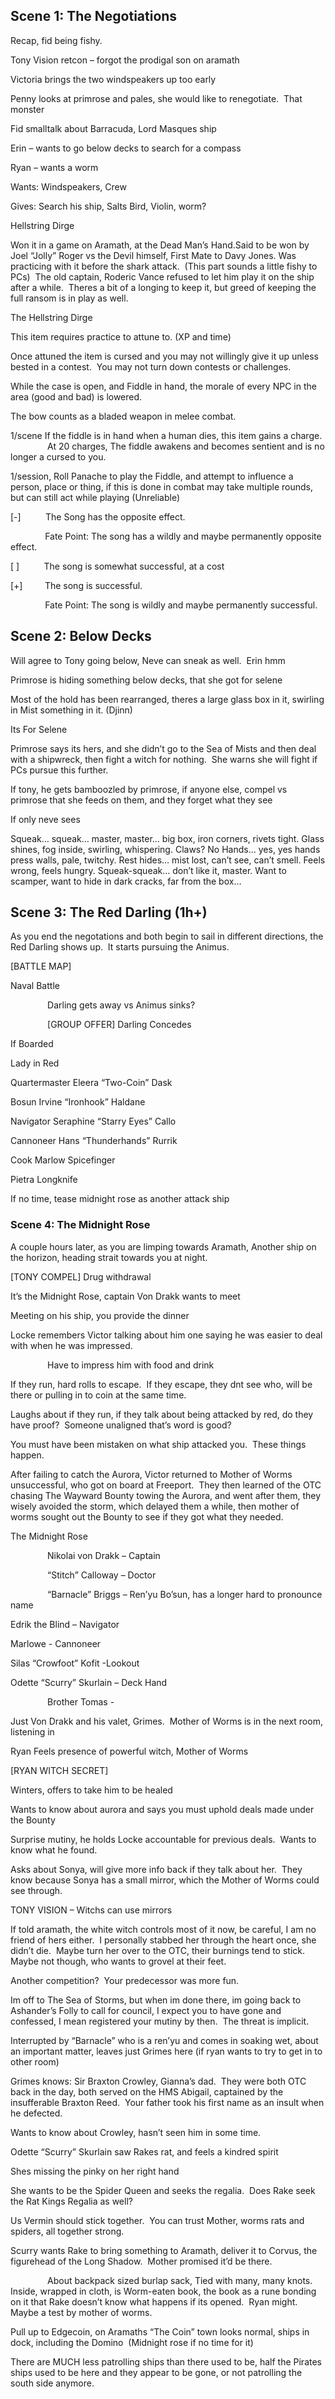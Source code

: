 ## Scene 1: The Negotiations

Recap, fid being fishy.

Tony Vision retcon – forgot the prodigal son on aramath

Victoria brings the two windspeakers up too early

Penny looks at primrose and pales, she would like to renegotiate.  That monster

Fid smalltalk about Barracuda, Lord Masques ship

Erin – wants to go below decks to search for a compass

Ryan – wants a worm

Wants: Windspeakers, Crew

Gives: Search his ship, Salts Bird, Violin, worm?

Hellstring Dirge

Won it in a game on Aramath, at the Dead Man’s Hand.Said to be won by Joel “Jolly” Roger vs the Devil himself, First Mate to Davy Jones. Was practicing with it before the shark attack.  (This part sounds a little fishy to PCs)  The old captain, Roderic Vance refused to let him play it on the ship after a while.  Theres a bit of a longing to keep it, but greed of keeping the full ransom is in play as well.

The Hellstring Dirge

This item requires practice to attune to. (XP and time)

Once attuned the item is cursed and you may not willingly give it up unless bested in a contest.  You may not turn down contests or challenges.

While the case is open, and Fiddle in hand, the morale of every NPC in the area (good and bad) is lowered.

The bow counts as a bladed weapon in melee combat.

1/scene If the fiddle is in hand when a human dies, this item gains a charge.                 At 20 charges, The fiddle awakens and becomes sentient and is no longer a cursed to you.

1/session, Roll Panache to play the Fiddle, and attempt to influence a person, place or thing, if this is done in combat may take multiple rounds, but can still act while playing (Unreliable)

[-]          The Song has the opposite effect.

              Fate Point: The song has a wildly and maybe permanently opposite effect.

[ ]          The song is somewhat successful, at a cost

[+]         The song is successful.

              Fate Point: The song is wildly and maybe permanently successful.

## Scene 2: Below Decks

Will agree to Tony going below, Neve can sneak as well.  Erin hmm

Primrose is hiding something below decks, that she got for selene

Most of the hold has been rearranged, theres a large glass box in it, swirling in Mist something in it. (Djinn)

Its For Selene

Primrose says its hers, and she didn’t go to the Sea of Mists and then deal with a shipwreck, then fight a witch for nothing.  She warns she will fight if PCs pursue this further.

If tony, he gets bamboozled by primrose, if anyone else, compel vs primrose that she feeds on them, and they forget what they see

If only neve sees

Squeak… squeak… master, master… big box, iron corners, rivets tight. Glass shines, fog inside, swirling, whispering. Claws? No Hands… yes, yes hands press walls, pale, twitchy. Rest hides… mist lost, can’t see, can’t smell. Feels wrong, feels hungry. Squeak-squeak… don’t like it, master. Want to scamper, want to hide in dark cracks, far from the box…

## Scene 3: The Red Darling (1h+)

As you end the negotations and both begin to sail in different directions, the Red Darling shows up.  It starts pursuing the Animus.

[BATTLE MAP]

Naval Battle

               Darling gets away vs Animus sinks?

               [GROUP OFFER] Darling Concedes

If Boarded

Lady in Red

Quartermaster Eleera “Two-Coin” Dask

Bosun Irvine “Ironhook” Haldane

Navigator Seraphine “Starry Eyes” Callo

Cannoneer Hans “Thunderhands” Rurrik

Cook Marlow Spicefinger

Pietra Longknife

If no time, tease midnight rose as another attack ship

### Scene 4: The Midnight Rose

A couple hours later, as you are limping towards Aramath, Another ship on the horizon, heading strait towards you at night.

[TONY COMPEL] Drug withdrawal

It’s the Midnight Rose, captain Von Drakk wants to meet

Meeting on his ship, you provide the dinner

Locke remembers Victor talking about him one saying he was easier to deal with when he was impressed.

               Have to impress him with food and drink

If they run, hard rolls to escape.  If they escape, they dnt see who, will be there or pulling in to coin at the same time.

Laughs about if they run, if they talk about being attacked by red, do they have proof?  Someone unaligned that’s word is good?

You must have been mistaken on what ship attacked you.  These things happen.

After failing to catch the Aurora, Victor returned to Mother of Worms unsuccessful, who got on board at Freeport.  They then learned of the OTC chasing The Wayward Bounty towing the Aurora, and went after them, they wisely avoided the storm, which delayed them a while, then mother of worms sought out the Bounty to see if they got what they needed.

The Midnight Rose

               Nikolai von Drakk – Captain

               “Stitch” Calloway – Doctor

               “Barnacle” Briggs – Ren’yu Bo’sun, has a longer hard to pronounce name

Edrik the Blind – Navigator

Marlowe - Cannoneer

Silas “Crowfoot” Kofit -Lookout

Odette “Scurry” Skurlain – Deck Hand

               Brother Tomas -

Just Von Drakk and his valet, Grimes.  Mother of Worms is in the next room, listening in

Ryan Feels presence of powerful witch, Mother of Worms

[RYAN WITCH SECRET]

Winters, offers to take him to be healed

Wants to know about aurora and says you must uphold deals made under the Bounty

Surprise mutiny, he holds Locke accountable for previous deals.  Wants to know what he found.

Asks about Sonya, will give more info back if they talk about her.  They know because Sonya has a small mirror, which the Mother of Worms could see through.

TONY VISION – Witchs can use mirrors

If told aramath, the white witch controls most of it now, be careful, I am no friend of hers either.  I personally stabbed her through the heart once, she didn’t die.  Maybe turn her over to the OTC, their burnings tend to stick.  Maybe not though, who wants to grovel at their feet.

Another competition?  Your predecessor was more fun.

Im off to The Sea of Storms, but when im done there, im going back to Ashander’s Folly to call for council, I expect you to have gone and confessed, I mean registered your mutiny by then.  The threat is implicit.

Interrupted by “Barnacle” who is a ren’yu and comes in soaking wet, about an important matter, leaves just Grimes here (if ryan wants to try to get in to other room)

Grimes knows: Sir Braxton Crowley, Gianna’s dad.  They were both OTC back in the day, both served on the HMS Abigail, captained by the insufferable Braxton Reed.  Your father took his first name as an insult when he defected.

Wants to know about Crowley, hasn’t seen him in some time.

Odette “Scurry” Skurlain saw Rakes rat, and feels a kindred spirit

Shes missing the pinky on her right hand

She wants to be the Spider Queen and seeks the regalia.  Does Rake seek the Rat Kings Regalia as well? 

Us Vermin should stick together.  You can trust Mother, worms rats and spiders, all together strong.

Scurry wants Rake to bring something to Aramath, deliver it to Corvus, the figurehead of the Long Shadow.  Mother promised it’d be there.

               About backpack sized burlap sack, Tied with many, many knots.  Inside, wrapped in cloth, is Worm-eaten book, the book as a rune bonding on it that Rake doesn’t know what happens if its opened.  Ryan might.  Maybe a test by mother of worms.

Pull up to Edgecoin, on Aramaths “The Coin” town looks normal, ships in dock, including the Domino  (Midnight rose if no time for it)

There are MUCH less patrolling ships than there used to be, half the Pirates ships used to be here and they appear to be gone, or not patrolling the south side anymore.